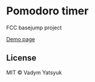 # Pomodoro timer

FCC basejump project

[Demo page](http://vadimdez.github.io/pomodoro-timer/)

## License
MIT © Vadym Yatsyuk